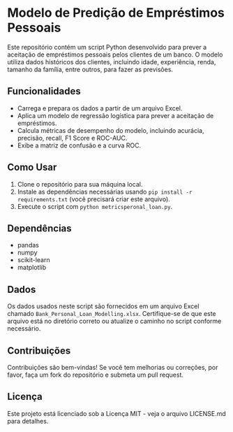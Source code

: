 # Modelo de Predição de Empréstimos Pessoais

Este repositório contém um script Python desenvolvido para prever a aceitação de empréstimos pessoais pelos clientes de um banco. O modelo utiliza dados históricos dos clientes, incluindo idade, experiência, renda, tamanho da família, entre outros, para fazer as previsões.

## Funcionalidades

- Carrega e prepara os dados a partir de um arquivo Excel.
- Aplica um modelo de regressão logística para prever a aceitação de empréstimos.
- Calcula métricas de desempenho do modelo, incluindo acurácia, precisão, recall, F1 Score e ROC-AUC.
- Exibe a matriz de confusão e a curva ROC.

## Como Usar

1. Clone o repositório para sua máquina local.
2. Instale as dependências necessárias usando `pip install -r requirements.txt` (você precisará criar este arquivo).
3. Execute o script com `python metricsperonal_loan.py`.

## Dependências

- pandas
- numpy
- scikit-learn
- matplotlib

## Dados

Os dados usados neste script são fornecidos em um arquivo Excel chamado `Bank_Personal_Loan_Modelling.xlsx`. Certifique-se de que este arquivo está no diretório correto ou atualize o caminho no script conforme necessário.

## Contribuições

Contribuições são bem-vindas! Se você tem melhorias ou correções, por favor, faça um fork do repositório e submeta um pull request.

## Licença

Este projeto está licenciado sob a Licença MIT - veja o arquivo LICENSE.md para detalhes.

